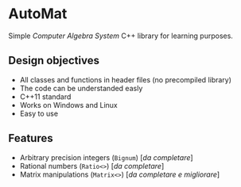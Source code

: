 # AutoMat
Simple _Computer Algebra System_ C++ library for learning purposes.


## Design objectives
 - All classes and functions in header files (no precompiled library)
 - The code can be understanded easly
 - C++11 standard
 - Works on Windows and Linux
 - Easy to use

## Features
 - Arbitrary precision integers (`Bignum`) [_da completare_]
 - Rational numbers (`Ratio<>`) [_da completare_]
 - Matrix manipulations (`Matrix<>`) [_da completare e migliorare_]

